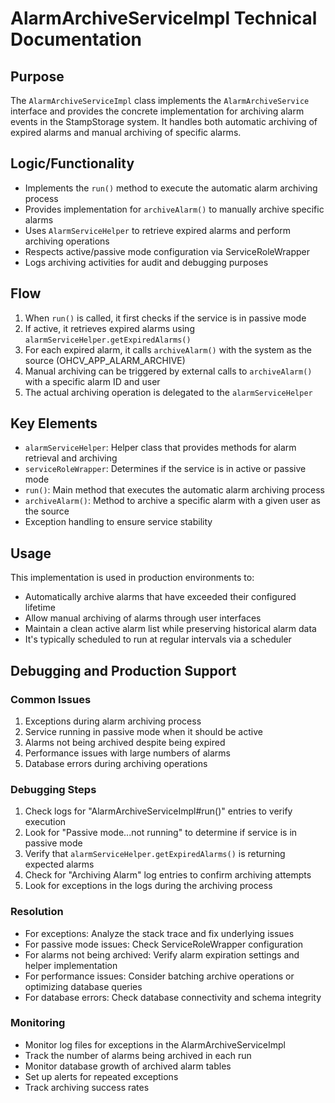# AlarmArchiveServiceImpl Technical Documentation

## Purpose
The `AlarmArchiveServiceImpl` class implements the `AlarmArchiveService` interface and provides the concrete implementation for archiving alarm events in the StampStorage system. It handles both automatic archiving of expired alarms and manual archiving of specific alarms.

## Logic/Functionality
- Implements the `run()` method to execute the automatic alarm archiving process
- Provides implementation for `archiveAlarm()` to manually archive specific alarms
- Uses `AlarmServiceHelper` to retrieve expired alarms and perform archiving operations
- Respects active/passive mode configuration via ServiceRoleWrapper
- Logs archiving activities for audit and debugging purposes

## Flow
1. When `run()` is called, it first checks if the service is in passive mode
2. If active, it retrieves expired alarms using `alarmServiceHelper.getExpiredAlarms()`
3. For each expired alarm, it calls `archiveAlarm()` with the system as the source (OHCV_APP_ALARM_ARCHIVE)
4. Manual archiving can be triggered by external calls to `archiveAlarm()` with a specific alarm ID and user
5. The actual archiving operation is delegated to the `alarmServiceHelper`

## Key Elements
- `alarmServiceHelper`: Helper class that provides methods for alarm retrieval and archiving
- `serviceRoleWrapper`: Determines if the service is in active or passive mode
- `run()`: Main method that executes the automatic alarm archiving process
- `archiveAlarm()`: Method to archive a specific alarm with a given user as the source
- Exception handling to ensure service stability

## Usage
This implementation is used in production environments to:
- Automatically archive alarms that have exceeded their configured lifetime
- Allow manual archiving of alarms through user interfaces
- Maintain a clean active alarm list while preserving historical alarm data
- It's typically scheduled to run at regular intervals via a scheduler

## Debugging and Production Support

### Common Issues
1. Exceptions during alarm archiving process
2. Service running in passive mode when it should be active
3. Alarms not being archived despite being expired
4. Performance issues with large numbers of alarms
5. Database errors during archiving operations

### Debugging Steps
1. Check logs for "AlarmArchiveServiceImpl#run()" entries to verify execution
2. Look for "Passive mode...not running" to determine if service is in passive mode
3. Verify that `alarmServiceHelper.getExpiredAlarms()` is returning expected alarms
4. Check for "Archiving Alarm" log entries to confirm archiving attempts
5. Look for exceptions in the logs during the archiving process

### Resolution
- For exceptions: Analyze the stack trace and fix underlying issues
- For passive mode issues: Check ServiceRoleWrapper configuration
- For alarms not being archived: Verify alarm expiration settings and helper implementation
- For performance issues: Consider batching archive operations or optimizing database queries
- For database errors: Check database connectivity and schema integrity

### Monitoring
- Monitor log files for exceptions in the AlarmArchiveServiceImpl
- Track the number of alarms being archived in each run
- Monitor database growth of archived alarm tables
- Set up alerts for repeated exceptions
- Track archiving success rates